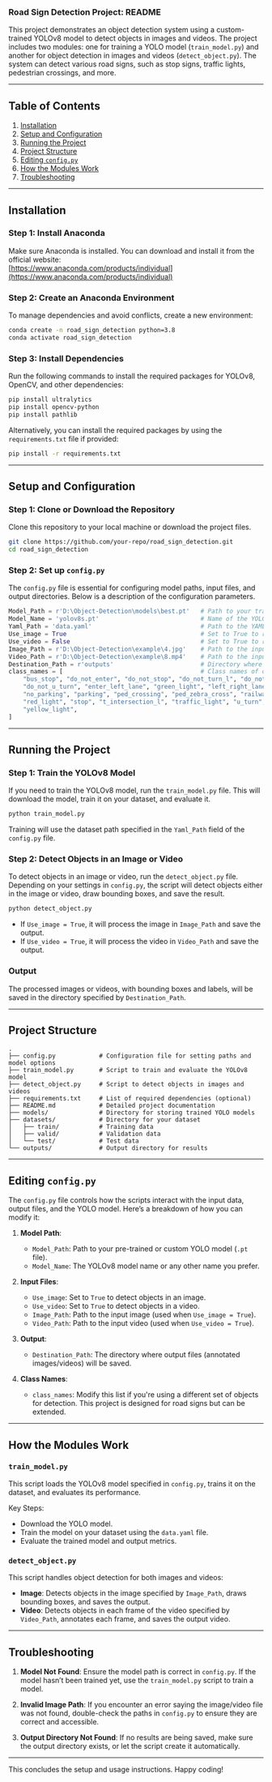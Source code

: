 ### Road Sign Detection Project: README

This project demonstrates an object detection system using a custom-trained YOLOv8 model to detect objects in images and videos. The project includes two modules: one for training a YOLO model (`train_model.py`) and another for object detection in images and videos (`detect_object.py`). The system can detect various road signs, such as stop signs, traffic lights, pedestrian crossings, and more.

---

## Table of Contents

1. [Installation](#installation)
2. [Setup and Configuration](#setup-and-configuration)
3. [Running the Project](#running-the-project)
4. [Project Structure](#project-structure)
5. [Editing `config.py`](#editing-configpy)
6. [How the Modules Work](#how-the-modules-work)
7. [Troubleshooting](#troubleshooting)

---

## Installation

### Step 1: Install Anaconda

Make sure Anaconda is installed. You can download and install it from the official website:  
[https://www.anaconda.com/products/individual](https://www.anaconda.com/products/individual)

### Step 2: Create an Anaconda Environment

To manage dependencies and avoid conflicts, create a new environment:

```bash
conda create -n road_sign_detection python=3.8
conda activate road_sign_detection
```

### Step 3: Install Dependencies

Run the following commands to install the required packages for YOLOv8, OpenCV, and other dependencies:

```bash
pip install ultralytics
pip install opencv-python
pip install pathlib
```

Alternatively, you can install the required packages by using the `requirements.txt` file if provided:

```bash
pip install -r requirements.txt
```

---

## Setup and Configuration

### Step 1: Clone or Download the Repository

Clone this repository to your local machine or download the project files.

```bash
git clone https://github.com/your-repo/road_sign_detection.git
cd road_sign_detection
```

### Step 2: Set up `config.py`

The `config.py` file is essential for configuring model paths, input files, and output directories. Below is a description of the configuration parameters.

```python
Model_Path = r'D:\Object-Detection\models\best.pt'   # Path to your trained model
Model_Name = 'yolov8s.pt'                            # Name of the YOLO model
Yaml_Path = 'data.yaml'                              # Path to the YAML file containing dataset details
Use_image = True                                     # Set to True to run on an image, False for video
Use_video = False                                    # Set to True to run on a video
Image_Path = r'D:\Object-Detection\example\4.jpg'    # Path to the input image
Video_Path = r'D:\Object-Detection\example\8.mp4'    # Path to the input video
Destination_Path = r'outputs'                        # Directory where output images/videos will be saved
class_names = [                                      # Class names of objects being detected
    "bus_stop", "do_not_enter", "do_not_stop", "do_not_turn_l", "do_not_turn_r",
    "do_not_u_turn", "enter_left_lane", "green_light", "left_right_lane",
    "no_parking", "parking", "ped_crossing", "ped_zebra_cross", "railway_crossing",
    "red_light", "stop", "t_intersection_l", "traffic_light", "u_turn", "warning",
    "yellow_light",
]
```

---

## Running the Project

### Step 1: Train the YOLOv8 Model

If you need to train the YOLOv8 model, run the `train_model.py` file. This will download the model, train it on your dataset, and evaluate it.

```bash
python train_model.py
```

Training will use the dataset path specified in the `Yaml_Path` field of the `config.py` file.

### Step 2: Detect Objects in an Image or Video

To detect objects in an image or video, run the `detect_object.py` file. Depending on your settings in `config.py`, the script will detect objects either in the image or video, draw bounding boxes, and save the result.

```bash
python detect_object.py
```

- If `Use_image = True`, it will process the image in `Image_Path` and save the output.
- If `Use_video = True`, it will process the video in `Video_Path` and save the output.

### Output

The processed images or videos, with bounding boxes and labels, will be saved in the directory specified by `Destination_Path`.

---

## Project Structure

```
.
├── config.py            # Configuration file for setting paths and model options
├── train_model.py       # Script to train and evaluate the YOLOv8 model
├── detect_object.py     # Script to detect objects in images and videos
├── requirements.txt     # List of required dependencies (optional)
├── README.md            # Detailed project documentation
├── models/              # Directory for storing trained YOLO models
├── datasets/            # Directory for your dataset
│   ├── train/           # Training data
│   ├── valid/           # Validation data
│   └── test/            # Test data
└── outputs/             # Output directory for results
```

---

## Editing `config.py`

The `config.py` file controls how the scripts interact with the input data, output files, and the YOLO model. Here’s a breakdown of how you can modify it:

1. **Model Path**:

   - `Model_Path`: Path to your pre-trained or custom YOLO model (`.pt` file).
   - `Model_Name`: The YOLOv8 model name or any other name you prefer.

2. **Input Files**:

   - `Use_image`: Set to `True` to detect objects in an image.
   - `Use_video`: Set to `True` to detect objects in a video.
   - `Image_Path`: Path to the input image (used when `Use_image = True`).
   - `Video_Path`: Path to the input video (used when `Use_video = True`).

3. **Output**:

   - `Destination_Path`: The directory where output files (annotated images/videos) will be saved.

4. **Class Names**:
   - `class_names`: Modify this list if you're using a different set of objects for detection. This project is designed for road signs but can be extended.

---

## How the Modules Work

### `train_model.py`

This script loads the YOLOv8 model specified in `config.py`, trains it on the dataset, and evaluates its performance.

Key Steps:

- Download the YOLO model.
- Train the model on your dataset using the `data.yaml` file.
- Evaluate the trained model and output metrics.

### `detect_object.py`

This script handles object detection for both images and videos:

- **Image**: Detects objects in the image specified by `Image_Path`, draws bounding boxes, and saves the output.
- **Video**: Detects objects in each frame of the video specified by `Video_Path`, annotates each frame, and saves the output video.

---

## Troubleshooting

1. **Model Not Found**: Ensure the model path is correct in `config.py`. If the model hasn’t been trained yet, use the `train_model.py` script to train a model.
2. **Invalid Image Path**: If you encounter an error saying the image/video file was not found, double-check the paths in `config.py` to ensure they are correct and accessible.

3. **Output Directory Not Found**: If no results are being saved, make sure the output directory exists, or let the script create it automatically.

---

This concludes the setup and usage instructions. Happy coding!
